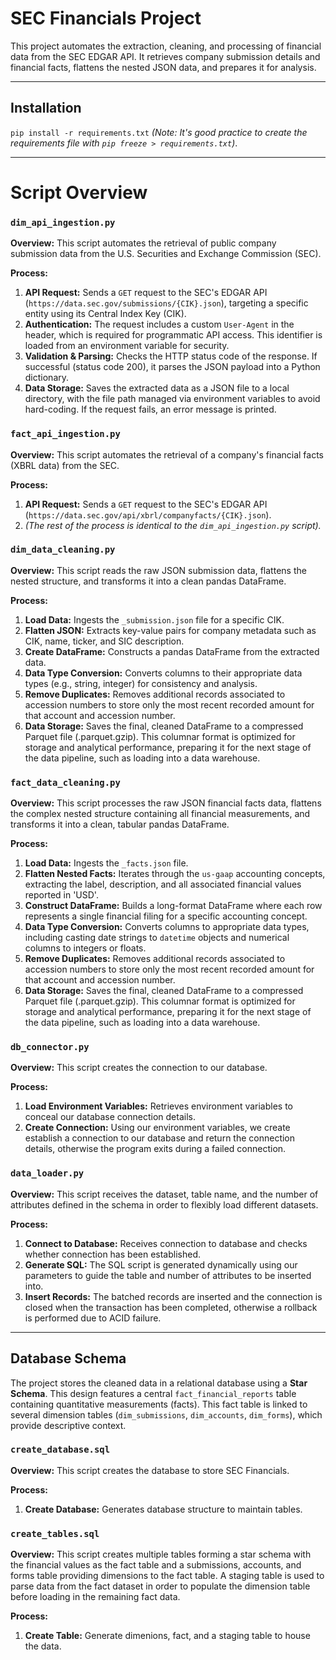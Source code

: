 # SEC Financials Project

This project automates the extraction, cleaning, and processing of financial data from the SEC EDGAR API. It retrieves company submission details and financial facts, flattens the nested JSON data, and prepares it for analysis.

***

## Installation

`pip install -r requirements.txt`
*(Note: It's good practice to create the requirements file with `pip freeze > requirements.txt`)*.

***

# Script Overview

### `dim_api_ingestion.py`

**Overview:** This script automates the retrieval of public company submission data from the U.S. Securities and Exchange Commission (SEC).

**Process:**
1.  **API Request:** Sends a `GET` request to the SEC's EDGAR API (`https://data.sec.gov/submissions/{CIK}.json`), targeting a specific entity using its Central Index Key (CIK).
2.  **Authentication:** The request includes a custom `User-Agent` in the header, which is required for programmatic API access. This identifier is loaded from an environment variable for security.
3.  **Validation & Parsing:** Checks the HTTP status code of the response. If successful (status code 200), it parses the JSON payload into a Python dictionary.
4.  **Data Storage:** Saves the extracted data as a JSON file to a local directory, with the file path managed via environment variables to avoid hard-coding. If the request fails, an error message is printed.


### `fact_api_ingestion.py`

**Overview:** This script automates the retrieval of a company's financial facts (XBRL data) from the SEC.

**Process:**
1.  **API Request:** Sends a `GET` request to the SEC's EDGAR API (`https://data.sec.gov/api/xbrl/companyfacts/{CIK}.json`).
2.  *(The rest of the process is identical to the `dim_api_ingestion.py` script).*


### `dim_data_cleaning.py`

**Overview:** This script reads the raw JSON submission data, flattens the nested structure, and transforms it into a clean pandas DataFrame.

**Process:**
1.  **Load Data:** Ingests the `_submission.json` file for a specific CIK.
2.  **Flatten JSON:** Extracts key-value pairs for company metadata such as CIK, name, ticker, and SIC description.
3.  **Create DataFrame:** Constructs a pandas DataFrame from the extracted data.
4.  **Data Type Conversion:** Converts columns to their appropriate data types (e.g., string, integer) for consistency and analysis.
5.  **Remove Duplicates:** Removes additional records associated to accession numbers to store only the most recent recorded amount for that account and accession number.
6.  **Data Storage:** Saves the final, cleaned DataFrame to a compressed Parquet file (.parquet.gzip). This columnar format is optimized for storage and analytical performance, preparing it for the next stage of the data pipeline, such as loading into a data warehouse.


### `fact_data_cleaning.py`

**Overview:** This script processes the raw JSON financial facts data, flattens the complex nested structure containing all financial measurements, and transforms it into a clean, tabular pandas DataFrame.

**Process:**
1.  **Load Data:** Ingests the `_facts.json` file.
2.  **Flatten Nested Facts:** Iterates through the `us-gaap` accounting concepts, extracting the label, description, and all associated financial values reported in 'USD'.
3.  **Construct DataFrame:** Builds a long-format DataFrame where each row represents a single financial filing for a specific accounting concept.
4.  **Data Type Conversion:** Converts columns to appropriate data types, including casting date strings to `datetime` objects and numerical columns to integers or floats.
5.  **Remove Duplicates:** Removes additional records associated to accession numbers to store only the most recent recorded amount for that account and accession number.
6.  **Data Storage:** Saves the final, cleaned DataFrame to a compressed Parquet file (.parquet.gzip). This columnar format is optimized for storage and analytical performance, preparing it for the next stage of the data pipeline, such as loading into a data warehouse.


### `db_connector.py`

**Overview:** This script creates the connection to our database.

**Process:**
1.  **Load Environment Variables:** Retrieves environment variables to conceal our database connection details.
2.  **Create Connection:** Using our environment variables, we create establish a connection to our database and return the connection details, otherwise the program exits during a failed connection.


### `data_loader.py`

**Overview:** This script receives the dataset, table name, and the number of attributes defined in the schema in order to flexibly load different datasets.

**Process:**
1.  **Connect to Database:** Receives connection to database and checks whether connection has been established.
2.  **Generate SQL:** The SQL script is generated dynamically using our parameters to guide the table and number of attributes to be inserted into.
3.  **Insert Records:** The batched records are inserted and the connection is closed when the transaction has been completed, otherwise a rollback is performed due to ACID failure.

***

## Database Schema

The project stores the cleaned data in a relational database using a **Star Schema**. This design features a central `fact_financial_reports` table containing quantitative measurements (facts). This fact table is linked to several dimension tables (`dim_submissions`, `dim_accounts`, `dim_forms`), which provide descriptive context.


### `create_database.sql`

**Overview:** This script creates the database to store SEC Financials.

**Process:**
1.  **Create Database:** Generates database structure to maintain tables.


### `create_tables.sql`

**Overview:** This script creates multiple tables forming a star schema with the financial values as the fact table and a submissions, accounts, and forms table providing dimensions to the fact table.  A staging table is used to parse data from the fact dataset in order to populate the dimension table before loading in the remaining fact data.

**Process:**
1.  **Create Table:** Generate dimenions, fact, and a staging table to house the data.

